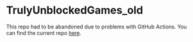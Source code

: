 # TrulyUnblockedGames_old

This repo had to be abandoned due to problems with GitHub Actions. You can find the current repo [here](https://github.com/Wade7wastaken/TrulyUnblockedGames).
